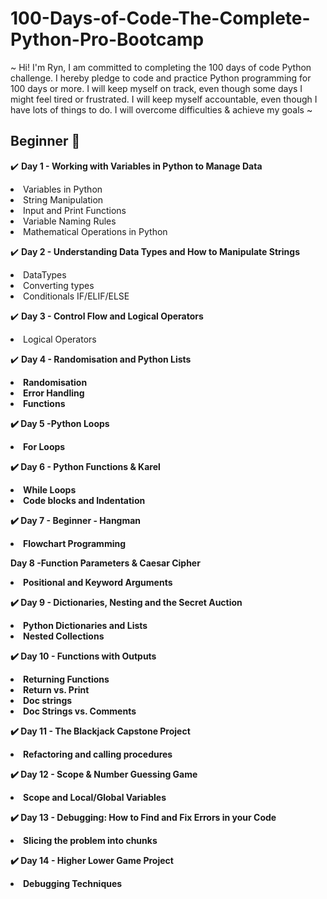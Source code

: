# 100-Days-of-Code-The-Complete-Python-Pro-Bootcamp
~ Hi! I'm Ryn, I am committed to completing the 100 days of code Python challenge. I hereby pledge to code and practice Python programming for 100 days or more.
I will keep myself on track, even though some days I might feel tired or frustrated. I will keep myself accountable, even though I have lots of things to do.
I will overcome difficulties & achieve my goals ~

<h2>Beginner 🌱</h2>

 ✔️ <strong>Day 1 - Working with Variables in Python to Manage Data</strong>

<li>Variables in Python</li>
<li>String Manipulation</li>
<li>Input and Print Functions</li>
<li>Variable Naming Rules</li>
<li>Mathematical Operations in Python

✔️ <strong>Day 2 - Understanding Data Types and How to Manipulate Strings</strong>
 
<li>DataTypes</li>
<li>Converting types</li>
<li>Conditionals IF/ELIF/ELSE</li>

✔️ <strong>Day 3 - Control Flow and Logical Operators</strong>

<li>Logical Operators</li>

✔️ <strong>Day 4 - Randomisation and Python Lists<strong>
 
<li>Randomisation</li>
<li>Error Handling</li>
<li>Functions</li>
 
✔️ <strong>Day 5 -Python Loops</strong>
 
<li>For Loops</li>

✔️ <strong>Day 6 - Python Functions & Karel</strong>

<li>While Loops</li>
<li>Code blocks and Indentation</li>
 

✔️ <strong>Day 7 - Beginner - Hangman</strong>

<li>Flowchart Programming</li>

<strong>Day 8 -Function Parameters & Caesar Cipher</strong>

<li>Positional and Keyword Arguments</li>
 

✔️ <strong>Day 9 - Dictionaries, Nesting and the Secret Auction</strong>

<li>Python Dictionaries and Lists</li>
<li>Nested Collections</li>


✔️ <strong>Day 10 - Functions with Outputs</strong>

<li>Returning Functions</li>
<li> Return vs. Print </li>
<li>Doc strings</li>
<li>Doc Strings vs. Comments</li>

 
✔️ <strong>Day 11 - The Blackjack Capstone Project</strong>

<li> Refactoring and calling procedures </li>
 

✔️ <strong>Day 12  - Scope & Number Guessing Game</strong>

<li>Scope and Local/Global Variables</li>
 

✔️ <strong>Day 13 - Debugging: How to Find and Fix Errors in your Code</strong>

<li>Slicing the problem into chunks</li>
 

✔️ <strong>Day 14 - Higher Lower Game Project</strong>

<li>Debugging Techniques</li>




















